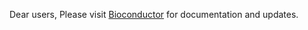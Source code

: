 Dear users,
Please visit [Bioconductor](http://www.bioconductor.org/packages/release/bioc/html/flowSpecs.html) for documentation and updates. 
